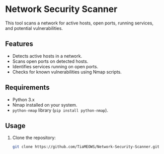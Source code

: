 # Network Security Scanner

This tool scans a network for active hosts, open ports, running services, and potential vulnerabilities.

## Features
- Detects active hosts in a network.
- Scans open ports on detected hosts.
- Identifies services running on open ports.
- Checks for known vulnerabilities using Nmap scripts.

## Requirements
- Python 3.x
- Nmap installed on your system.
- `python-nmap` library (`pip install python-nmap`).

## Usage
1. Clone the repository:
   ```bash
   git clone https://github.com/TiaMEOWS/Network-Security-Scanner.git
